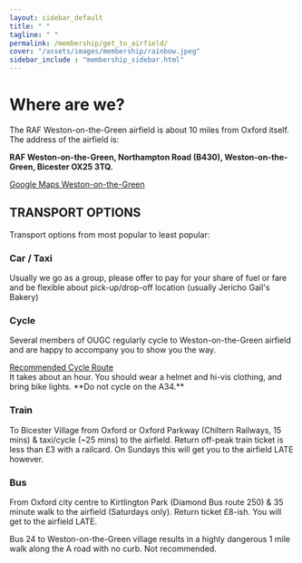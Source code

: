 ```yaml
---
layout: sidebar_default
title: " "
tagline: " "
permalink: /membership/get_to_airfield/
cover: "/assets/images/membership/rainbow.jpeg"
sidebar_include : "membership_sidebar.html"
---
```


# Where are we?
The RAF Weston-on-the-Green airfield is about 10 miles from Oxford itself. The address of the airfield is:

**RAF Weston-on-the-Green, Northampton Road (B430), Weston-on-the-Green, Bicester OX25 3TQ.**

<div class="home-button-wrapper">
  <a href="https://goo.gl/maps/2ZsC8GL9pbFFA5SGA" class="big-button">Google Maps Weston-on-the-Green</a>
</div>

## TRANSPORT OPTIONS
Transport options from most popular to least popular:

### Car / Taxi 
Usually we go as a group, please offer to pay for your share of fuel or fare and be flexible about pick-up/drop-off location (usually Jericho Gail's Bakery)

### Cycle 
Several members of OUGC regularly cycle to Weston-on-the-Green airfield and are happy to accompany you to show you the way. 
<div class="home-button-wrapper">
  <a href="https://goo.gl/maps/FjNbZsB8Q33APbBp7" class="big-button">Recommended Cycle Route</a>
</div>
 It takes about an hour. You should wear a helmet and hi-vis clothing, and bring bike lights. **Do not cycle on the A34.**

### Train 
To Bicester Village from Oxford or Oxford Parkway (Chiltern Railways, 15 mins) & taxi/cycle (~25 mins) to the airfield. Return off-peak train ticket is less than £3 with a railcard. On Sundays this will get you to the airfield LATE however.

### Bus 
From Oxford city centre to Kirtlington Park (Diamond Bus route 250) & 35 minute walk to the airfield (Saturdays only). Return ticket £8-ish. You will get to the airfield LATE.

Bus 24 to Weston-on-the-Green village results in a highly dangerous 1 mile walk along the A road with no curb. Not recommended.
